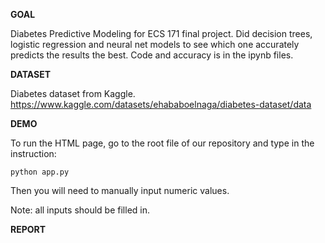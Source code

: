 **GOAL**

Diabetes Predictive Modeling for ECS 171 final project. Did decision trees, logistic regression and neural net models to see which one accurately predicts the results the best. Code and accuracy is in the ipynb files.

**DATASET**

Diabetes dataset from Kaggle. https://www.kaggle.com/datasets/ehababoelnaga/diabetes-dataset/data

**DEMO**

To run the HTML page, go to the root file of our repository and type in the instruction:

```
python app.py
```

Then you will need to manually input numeric values. 

Note: all inputs should be filled in. 

**REPORT**



